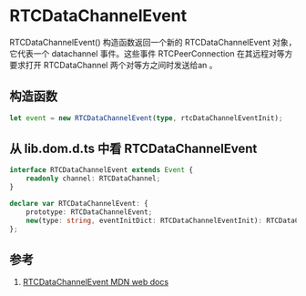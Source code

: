 # RTCDataChannelEvent

RTCDataChannelEvent() 构造函数返回一个新的 RTCDataChannelEvent 对象，它代表一个 datachannel 事件。这些事件 RTCPeerConnection 在其远程对等方要求打开 RTCDataChannel 两个对等方之间时发送给an 。

## 构造函数

```ts
let event = new RTCDataChannelEvent(type, rtcDataChannelEventInit);
```

## 从 lib.dom.d.ts 中看 RTCDataChannelEvent

```ts
interface RTCDataChannelEvent extends Event {
    readonly channel: RTCDataChannel;
}

declare var RTCDataChannelEvent: {
    prototype: RTCDataChannelEvent;
    new(type: string, eventInitDict: RTCDataChannelEventInit): RTCDataChannelEvent;
};
```

## 参考

1. [RTCDataChannelEvent MDN web docs](https://developer.mozilla.org/en-US/docs/Web/API/RTCDataChannelEvent)
